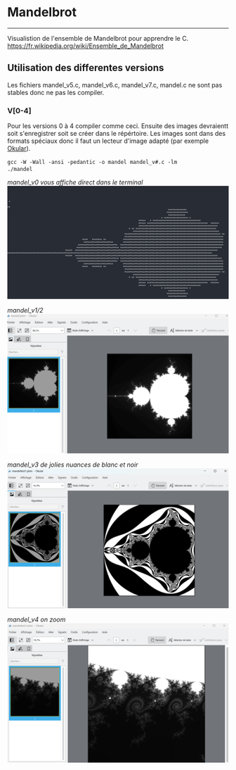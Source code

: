 # Mandelbrot
---
  
Visualistion de l'ensemble de Mandelbrot pour apprendre le C.
https://fr.wikipedia.org/wiki/Ensemble_de_Mandelbrot

## Utilisation des differentes versions
Les fichiers mandel_v5.c, mandel_v6.c, mandel_v7.c, mandel.c ne sont pas stables donc ne pas les compiler. 
### V[0-4]
Pour les versions 0 à 4 compiler comme ceci. Ensuite des images devraientt soit s'enregistrer soit se créer dans le répértoire. Les images sont dans des formats spéciaux donc il faut un lecteur d'image adapté (par exemple [Okular](https://okular.kde.org/fr/)).

    gcc -W -Wall -ansi -pedantic -o mandel mandel_v#.c -lm
    ./mandel


_mandel_v0 vous affiche direct dans le terminal_
![mandel0](/illustration/mandel0.png)

_mandel_v1/2_
![mandel1](/illustration/mandel1.png)

_mandel_v3 de jolies nuances de blanc et noir_
![mandel3](/illustration/mandel3.png)

_mandel_v4 on zoom_
![mandel4](/illustration/mandel4.png)